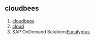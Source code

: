 ## cloudbees
1. [cloudbees](https://wiki.cloudbees.com/bin/view/RUN/Memcache)
2. [cloud](https://developer.cloudbees.com/bin/view/Main/)
3. SAP OnDemand Solutions[Eucalyptus](http://baike.baidu.com/view/1144240.htm)
